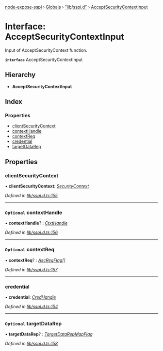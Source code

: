 [node-expose-sspi](../README.md) › [Globals](../globals.md) › ["lib/sspi.d"](../modules/_lib_sspi_d_.md) › [AcceptSecurityContextInput](_lib_sspi_d_.acceptsecuritycontextinput.md)

# Interface: AcceptSecurityContextInput

Input of AcceptSecurityContext function.

**`interface`** AcceptSecurityContextInput

## Hierarchy

* **AcceptSecurityContextInput**

## Index

### Properties

* [clientSecurityContext](_lib_sspi_d_.acceptsecuritycontextinput.md#clientsecuritycontext)
* [contextHandle](_lib_sspi_d_.acceptsecuritycontextinput.md#optional-contexthandle)
* [contextReq](_lib_sspi_d_.acceptsecuritycontextinput.md#optional-contextreq)
* [credential](_lib_sspi_d_.acceptsecuritycontextinput.md#credential)
* [targetDataRep](_lib_sspi_d_.acceptsecuritycontextinput.md#optional-targetdatarep)

## Properties

###  clientSecurityContext

• **clientSecurityContext**: *[SecurityContext](_lib_sspi_d_.securitycontext.md)*

*Defined in [lib/sspi.d.ts:155](https://github.com/jlguenego/node-expose-sspi/blob/f44ba74/lib/sspi.d.ts#L155)*

___

### `Optional` contextHandle

• **contextHandle**? : *[CtxtHandle](_lib_sspi_d_.ctxthandle.md)*

*Defined in [lib/sspi.d.ts:156](https://github.com/jlguenego/node-expose-sspi/blob/f44ba74/lib/sspi.d.ts#L156)*

___

### `Optional` contextReq

• **contextReq**? : *[AscReqFlag](../modules/_lib_flags_ascreqflag_d_.md#ascreqflag)[]*

*Defined in [lib/sspi.d.ts:157](https://github.com/jlguenego/node-expose-sspi/blob/f44ba74/lib/sspi.d.ts#L157)*

___

###  credential

• **credential**: *[CredHandle](_lib_sspi_d_.credhandle.md)*

*Defined in [lib/sspi.d.ts:154](https://github.com/jlguenego/node-expose-sspi/blob/f44ba74/lib/sspi.d.ts#L154)*

___

### `Optional` targetDataRep

• **targetDataRep**? : *[TargetDataRepMapFlag](../modules/_lib_flags_targetdatarepmapflag_d_.md#targetdatarepmapflag)*

*Defined in [lib/sspi.d.ts:158](https://github.com/jlguenego/node-expose-sspi/blob/f44ba74/lib/sspi.d.ts#L158)*
